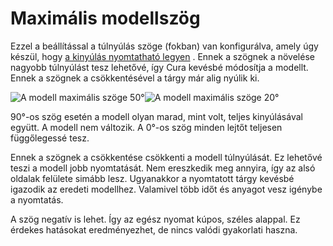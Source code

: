 # Maximális modellszög

Ezzel a beállítással a túlnyúlás szöge (fokban) van konfigurálva, amely úgy készül, hogy [a kinyúlás nyomtatható legyen](conical_overhang_enabled.md) . Ennek a szögnek a növelése nagyobb túlnyúlást tesz lehetővé, így Cura kevésbé módosítja a modellt. Ennek a szögnek a csökkentésével a tárgy már alig nyúlik ki.

<!--screenshot {
"image_path": "conical_overhang_enabled_enabled.png",
"models": [{"script": "castle.scad"}],
"camera_position": [0, 189, 25],
"settings": {
    "conical_overhang_enabled": true,
    "conical_overhang_angle": 50
},
"colours": 8
}-->

<!--screenshot {
"image_path": "conical_overhang_angle_20.png",
"models": [{"script": "castle.scad"}],
"camera_position": [0, 189, 25],
"settings": {
    "conical_overhang_enabled": true,
    "conical_overhang_angle": 20
},
"colours": 8
}-->

![A modell maximális szöge 50°](../images/conical_overhang_enabled_enabled.png)![A modell maximális szöge 20°](../images/conical_overhang_angle_20.png)

90°-os szög esetén a modell olyan marad, mint volt, teljes kinyúlásával együtt. A modell nem változik. A 0°-os szög minden lejtőt teljesen függőlegessé tesz.

Ennek a szögnek a csökkentése csökkenti a modell túlnyúlását. Ez lehetővé teszi a modell jobb nyomtatását. Nem ereszkedik meg annyira, így az alsó oldalak felülete simább lesz. Ugyanakkor a nyomtatott tárgy kevésbé igazodik az eredeti modellhez. Valamivel több időt és anyagot vesz igénybe a nyomtatás.

A szög negatív is lehet. Így az egész nyomat kúpos, széles alappal. Ez érdekes hatásokat eredményezhet, de nincs valódi gyakorlati haszna.
